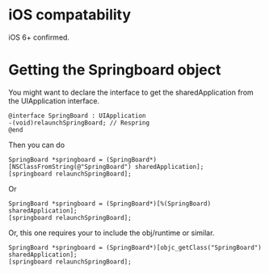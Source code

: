 # iOS compatability

iOS 6+ confirmed.

# Getting the Springboard object

You might want to declare the interface to get the sharedApplication from the UIApplication interface.

	@interface SpringBoard : UIApplication
	-(void)relaunchSpringBoard; // Respring
	@end

Then you can do

    SpringBoard *springboard = (SpringBoard*)[NSClassFromString(@"SpringBoard") sharedApplication];
    [springboard relaunchSpringBoard];

Or

    SpringBoard *springboard = (SpringBoard*)[%(SpringBoard) sharedApplication];
    [springboard relaunchSpringBoard];

Or, this one requires your to include the obj/runtime or similar.

    SpringBoard *springboard = (SpringBoard*)[objc_getClass("SpringBoard") sharedApplication];
    [springboard relaunchSpringBoard];